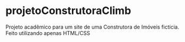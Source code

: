 # projetoConstrutoraClimb
Projeto acadêmico para um site de uma Construtora de Imóveis fictícia. Feito utilizando apenas HTML/CSS
